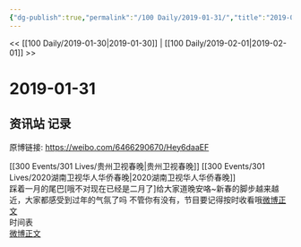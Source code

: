 ```yaml
---
{"dg-publish":true,"permalink":"/100 Daily/2019-01-31/","title":"2019-01-31","created":"2022-12-22T14:42:32.000+08:00","updated":"2023-04-02T20:31:05.648+08:00"}
---
```



<< [[100 Daily/2019-01-30\|2019-01-30]] | [[100 Daily/2019-02-01\|2019-02-01]] >>

# 2019-01-31

## 资讯站 记录

原博链接: https://weibo.com/6466290670/Hey6daaEF

[[300 Events/301 Lives/贵州卫视春晚\|贵州卫视春晚]] [[300 Events/301 Lives/2020湖南卫视华人华侨春晚\|2020湖南卫视华人华侨春晚]]  
踩着一月的尾巴[哦不对现在已经是二月了]给大家道晚安咯~新春的脚步越来越近，大家都感受到过年的气氛了吗 不管你有没有，节目要记得按时收看哦[微博正文](https://weibo.com/detail/4334557472444317)  
时间表  
[微博正文](https://weibo.com/detail/4334314088945371)
